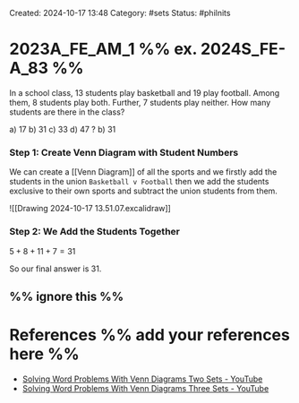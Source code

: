 Created: 2024-10-17 13:48
Category: #sets
Status: #philnits



# 2023A_FE_AM_1 %% ex. 2024S_FE-A_83 %%

In a school class, 13 students play basketball and 19 play football. Among them, 8 
students play both. Further, 7 students play neither. How many students are there in the 
class?

a) 17
b) 31
c) 33
d) 47
? 
b) 31
### Step 1: Create Venn Diagram with Student Numbers

We can create a [[Venn Diagram]] of all the sports and we firstly add the students in the union `Basketball v Football` then we add the students exclusive to their own sports and subtract the union students from them.

![[Drawing 2024-10-17 13.51.07.excalidraw]]

### Step 2: We Add the Students Together

$5 + 8 + 11 + 7 = 31$

So our final answer is 31.




%% ignore this %%
---









# References %% add your references here %%
- [Solving Word Problems With Venn Diagrams Two Sets - YouTube](https://www.youtube.com/watch?v=oSLitQKUPiY)
- [Solving Word Problems With Venn Diagrams Three Sets - YouTube](https://www.youtube.com/watch?v=CRnh3Vb5BdY)
